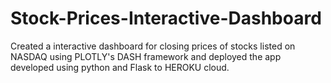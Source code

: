 # Stock-Prices-Interactive-Dashboard
Created a interactive dashboard for closing prices of stocks listed on NASDAQ using PLOTLY's DASH framework and deployed the app developed using python and Flask to HEROKU cloud.
